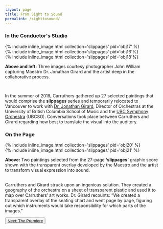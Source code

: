 ```yaml
---
layout: page
title: From Sight to Sound
permalink: /sighttosound/
---
```


### In the Conductor's Studio

<div class="container">
  <div class="inline-image-reference">
  <div class="row">
  <div class="col-sm-3">
  {% include inline_image.html collection='slippages' pid='obj17' %}
  </div>
    <div class="col-sm-7">
{% include inline_image.html collection='slippages' pid='obj16'%}
</div>
  <div class="col-sm-7">
{% include inline_image.html collection='slippages' pid='obj18'%}
 </div>
  </div>
<div class="row">
 <p class="image-caption"><b>Above and left:</b> Three images courtesy photographer John William capturing Maestro Dr. Jonathan Girard and the artist deep in the collaborative process.</p>
</div>
</div>
</div>
<br>
<p>In the summer of 2018, Carruthers gathered up 27 selected paintings that would comprise the <b>slippages</b>  series and temporarily relocated to Vancouver to work with <a href="https://en.wikipedia.org/wiki/Jonathan_Girard_(conductor)">Dr. Jonathan Girard</a>, Director of Orchestras at the University of British Columbia School of Music and the <a href="https://music.ubc.ca/symphony-orchestra">UBC Symphony Orchestra</a> (UBCSO). Conversations took place between Carruthers and Girard regarding how best to translate the visual into the auditory.</p>

### On the Page

<div class="container">
  <div class="inline-image-reference">
  <div class="row">
   <div class="col-sm">
{% include inline_image.html collection='slippages' pid='obj20' %}
  </div>
  <div class="col-sm">
{% include inline_image.html collection='slippages' pid='obj21' %}
 </div>
  <p class="image-caption"><b>Above:</b> Two paintings selected from the 27-page <b>‘slippages’</b> graphic score shown with the transparent overlay developed by the Maestro and the artist to transform visual expression into sound.</p>
  </div>
  </div>
</div>
<br>
Carruthers and Girard struck upon an ingenious solution. They created a geography of the orchestra on a sheet of transparent plastic and used it to map over Carruthers’ art works. Dr. Girard recounts: “We created a transparent overlay of the seating chart and went page by page, figuring out which instruments would take responsibility for which parts of the images.”

<button type="button" class="btn btn-light">[Next: The Premiere](https://ubc-ds.github.io/slippages/premiere)</button>
